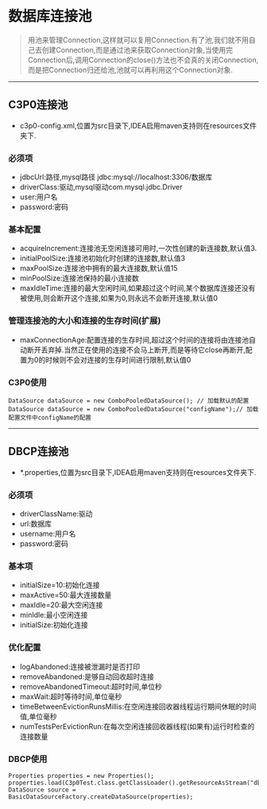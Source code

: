 # 数据库连接池
> 用池来管理Connection,这样就可以复用Connection.有了池,我们就不用自己去创建Connection,而是通过池来获取Connection对象,当使用完Connection后,调用Connection的close()方法也不会真的关闭Connection,而是把Connection归还给池,池就可以再利用这个Connection对象.
---
## C3P0连接池
- c3p0-config.xml,位置为src目录下,IDEA启用maven支持则在resources文件夹下.
### 必须项
- jdbcUrl:路径,mysql路径 jdbc:mysql://localhost:3306/数据库
- driverClass:驱动,mysql驱动com.mysql.jdbc.Driver
- user:用户名
- password:密码
### 基本配置
- acquireIncrement:连接池无空闲连接可用时,一次性创建的新连接数,默认值3.
- initialPoolSize:连接池初始化时创建的连接数,默认值3
- maxPoolSize:连接池中拥有的最大连接数,默认值15
- minPoolSize:连接池保持的最小连接数
- maxIdleTime:连接的最大空闲时间,如果超过这个时间,某个数据库连接还没有被使用,则会断开这个连接,如果为0,则永远不会断开连接,默认值0
### 管理连接池的大小和连接的生存时间(扩展)
- maxConnectionAge:配置连接的生存时间,超过这个时间的连接将由连接池自动断开丢弃掉.当然正在使用的连接不会马上断开,而是等待它close再断开,配置为0的时候则不会对连接的生存时间进行限制,默认值0
### C3P0使用
>
    DataSource dataSource = new ComboPooledDataSource(); // 加载默认的配置
    DataSource dataSource = new ComboPooledDataSource("configName");// 加载配置文件中configName的配置
---
## DBCP连接池
- *.properties,位置为src目录下,IDEA启用maven支持则在resources文件夹下.
### 必须项
- driverClassName:驱动
- url:数据库
- username:用户名
- password:密码
### 基本项
- initialSize=10:初始化连接
- maxActive=50:最大连接数量
- maxIdle=20:最大空闲连接
- minIdle:最小空闲连接
- initialSize:初始化连接
### 优化配置
- logAbandoned:连接被泄漏时是否打印
- removeAbandoned:是够自动回收超时连接
- removeAbandonedTimeout:超时时间,单位秒
- maxWait:超时等待时间,单位毫秒
- timeBetweenEvictionRunsMillis:在空闲连接回收器线程运行期间休眠的时间值,单位毫秒
- numTestsPerEvictionRun:在每次空闲连接回收器线程(如果有)运行时检查的连接数量
### DBCP使用
>
    Properties properties = new Properties();
    properties.load(C3p0Test.class.getClassLoader().getResourceAsStream("dbcp.properties"));
    DataSource source = BasicDataSourceFactory.createDataSource(properties);